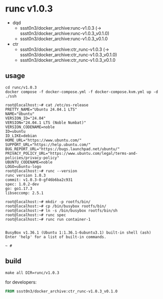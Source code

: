 # runc v1.0.3

* dqd
    * ssst0n3/docker_archive:runc-v1.0.3 (-> ssst0n3/docker_archive:runc-v1.0.3_v0.1.0)
    * ssst0n3/docker_archive:runc-v1.0.3_v0.1.0
* ctr
    * ssst0n3/docker_archive:ctr_runc-v1.0.3 (-> ssst0n3/docker_archive:ctr_runc-v1.0.3_v0.1.0)
    * ssst0n3/docker_archive:ctr_runc-v1.0.3_v0.1.0

## usage

```shell
cd runc/v1.0.3
docker compose -f docker-compose.yml -f docker-compose.kvm.yml up -d
./ssh
```

```shell
root@localhost:~# cat /etc/os-release 
PRETTY_NAME="Ubuntu 24.04.1 LTS"
NAME="Ubuntu"
VERSION_ID="24.04"
VERSION="24.04.1 LTS (Noble Numbat)"
VERSION_CODENAME=noble
ID=ubuntu
ID_LIKE=debian
HOME_URL="https://www.ubuntu.com/"
SUPPORT_URL="https://help.ubuntu.com/"
BUG_REPORT_URL="https://bugs.launchpad.net/ubuntu/"
PRIVACY_POLICY_URL="https://www.ubuntu.com/legal/terms-and-policies/privacy-policy"
UBUNTU_CODENAME=noble
LOGO=ubuntu-logo
root@localhost:~# runc --version
runc version 1.0.3
commit: v1.0.3-0-gf46b6ba2c931
spec: 1.0.2-dev
go: go1.17.3
libseccomp: 2.5.1
```

```shell
root@localhost:~# mkdir -p rootfs/bin/
root@localhost:~# cp /bin/busybox rootfs/bin/
root@localhost:~# ln -s /bin/busybox rootfs/bin/sh
root@localhost:~# runc spec
root@localhost:~# runc run container-1


BusyBox v1.36.1 (Ubuntu 1:1.36.1-6ubuntu3.1) built-in shell (ash)
Enter 'help' for a list of built-in commands.

~ # 
```

## build

```shell
make all DIR=runc/v1.0.3
```

for developers:

```dockerfile
FROM ssst0n3/docker_archive:ctr_runc-v1.0.3_v0.1.0
```